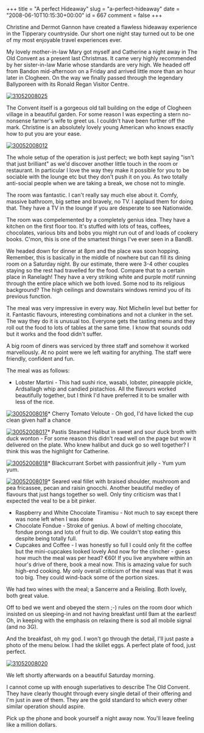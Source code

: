 +++
title = "A perfect Hideaway"
slug = "a-perfect-hideaway"
date = "2008-06-10T10:15:30+00:00"
id = 667
comment = false
+++

Christine and Dermot Gannon have created a flawless hideaway experience in the Tipperary countryside. Our short one night stay turned out to be one of my most enjoyable travel experiences ever.

My lovely mother-in-law Mary got myself and Catherine a night away in The Old Convent as a present last Christmas. It came very highly recommended by her sister-in-law Marie whose standards are very high. We headed off from Bandon mid-afternoon on a Friday and arrived little more than an hour later in Clogheen. On the way we finally passed through the legendary Ballyporeen with its Ronald Regan Visitor Centre.

[![31052008025](http://farm3.static.flickr.com/2389/2540910131_176a04b0ee.jpg)](http://www.flickr.com/photos/bandon1/2540910131/ "31052008025 by bandon1, on Flickr")

The Convent itself is a gorgeous old tall building on the edge of Clogheen village in a beautiful garden. For some reason I was expecting a stern no-nonsense farmer's wife to greet us. I couldn't have been further off the mark. Christine is an absolutely lovely young American who knows exactly how to put you are your ease.

[![30052008012](http://farm4.static.flickr.com/3036/2541690260_dfca0127fc.jpg)](http://www.flickr.com/photos/bandon1/2541690260/ "30052008012 by bandon1, on Flickr")

The whole setup of the operation is just perfect; we both kept saying "isn't that just brilliant" as we'd discover another little touch in the room or restaurant. In particular I love the way they make it possible for you to be sociable with the lounge etc but they don't push it on you. As two totally anti-social people when we are taking a break, we chose not to mingle.

The room was fantastic. I can't really say much else about it. Comfy, massive bathroom, big settee and bravely, no TV. I applaud them for doing that. They have a TV in the lounge if you are desperate to see Nationwide.

The room was compelemented by a completely genius idea. They have a kitchen on the first floor too. It's stuffed with lots of teas, coffees, chocolates, various bits and bobs you might run out of and loads of cookery books. C'mon, this is one of the smartest things I've ever seen in a BandB.

We headed down for dinner at 8pm and the place was soon hopping. Remember, this is basically in the middle of nowhere but can fill its dining room on a Saturday night. By our estimate, there were 3-4 other couples staying so the rest had travelled for the food. Compare that to a certain place in Ranelagh! They have a very striking white and purple motif running through the entire place which we both loved. Some nod to its religious background? The high ceilings and downstairs windows remind you of its previous function.

The meal was very impressive in every way. Not Michelin level but better for it. Fantastic flavours, interesting combinations and not a clunker in the set. The way they do it is unusual too. Everyone gets the tasting menu and they roll out the food to lots of tables at the same time. I know that sounds odd but it works and the food didn't suffer.

A big room of diners was serviced by three staff and somehow it worked marvellously. At no point were we left waiting for anything. The staff were friendly, confident and fun.

The meal was as follows:

*   Lobster Martini - This had sushi rice, wasabi, lobster, pineapple pickle, Ardsallagh whip and candied pistachios. All the flavours worked beautifully together, but I think I'd have preferred it to be smaller with less of the rice.

[![30052008016](http://farm3.static.flickr.com/2094/2541694708_32867637aa.jpg)](http://www.flickr.com/photos/bandon1/2541694708/ "30052008016 by bandon1, on Flickr")*   Cherry Tomato Veloute - Oh god, I'd have licked the cup clean given half a chance

[![30052008017](http://farm4.static.flickr.com/3082/2541696766_060e068000.jpg)](http://www.flickr.com/photos/bandon1/2541696766/ "30052008017 by bandon1, on Flickr")*   Pastis Steamed Halibut in sweet and sour duck broth with duck wonton - For some reason this didn't read well on the page but wow it delivered on the plate. Who knew halibut and duck go so well together? I think this was the highlight for Catherine.

[![30052008018](http://farm3.static.flickr.com/2029/2541700452_39a0aa7dbb.jpg)](http://www.flickr.com/photos/bandon1/2541700452/ "30052008018 by bandon1, on Flickr")*   Blackcurrant Sorbet with passionfruit jelly - Yum yum yum.

[![30052008019](http://farm3.static.flickr.com/2407/2541704576_a316cc87eb.jpg)](http://www.flickr.com/photos/bandon1/2541704576/ "30052008019 by bandon1, on Flickr")*   Seared veal fillet with braised shoulder, mushroom and pea fricassee, pecan and raisin gnocchi. Another beautiful medley of flavours that just hangs together so well. Only tiny criticism was that I expected the veal to be a bit pinker.
*   Raspberry and White Chocolate Tiramisu - Not much to say except there was none left when I was done
*   Chocolate Fondue  - Stroke of genius. A bowl of melting chocolate, fondue prongs and lots of fruit to dip. We couldn't stop eating this despite being totally full.
*   Cupcakes and Coffee - I was honestly so full I could only fit the coffee but the mini-cupcakes looked lovely
And now for the clincher - guess how much the meal was per head? €60! If you live anywhere within an hour's drive of there, book a meal now. This is amazing value for such high-end cooking. My only overall criticism of the meal was that it was too big. They could wind-back some of the portion sizes.

We had two wines with the meal; a Sancerre and a Reisling. Both lovely, both great value.

Off to bed we went and obeyed the stern ;-) rules on the room door which insisted on us sleeping-in and not having breakfast until 9am at the earliest! Oh, in keeping with the emphasis on relaxing there is sod all mobile signal (and no 3G).

And the breakfast, oh my god. I won't go through the detail, I'll just paste a photo of the menu below. I had the skillet eggs. A perfect plate of food, just perfect.

[![31052008020](http://farm3.static.flickr.com/2171/2540887767_af29730e73.jpg)](http://www.flickr.com/photos/bandon1/2540887767/ "31052008020 by bandon1, on Flickr")

We left shortly afterwards on a beautiful Saturday morning.

I cannot come up with enough superlatives to describe The Old Convent. They have clearly thought through every single detail of their offering and I'm just in awe of them. They are the gold standard to which every other similar operation should aspire.

Pick up the phone and book yourself a night away now. You'll leave feeling like a million dollars.
